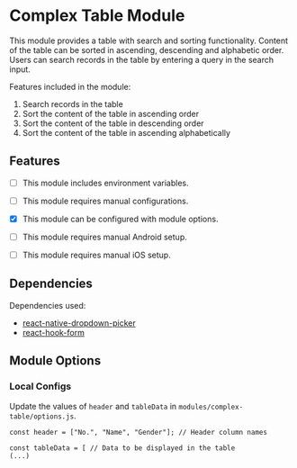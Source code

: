 # Complex Table Module

This module provides a table with search and sorting functionality. Content of the table can be sorted in ascending, descending and alphabetic order. Users can search records in the table by entering a query in the search input.

Features included in the module:
1. Search records in the table
2. Sort the content of the table in ascending order
3. Sort the content of the table in descending order
4. Sort the content of the table in ascending alphabetically

## Features

- [ ] This module includes environment variables.
- [ ] This module requires manual configurations.
- [x] This module can be configured with module options.
- [ ] This module requires manual Android setup.
- [ ] This module requires manual iOS setup.


## Dependencies

Dependencies used:
- [react-native-dropdown-picker](https://www.npmjs.com/package/react-native-dropdown-picker)
- [react-hook-form](https://www.npmjs.com/package/react-hook-form)

## Module Options

### Local Configs

Update the values of `header` and `tableData` in `modules/complex-table/options.js`.
```
const header = ["No.", "Name", "Gender"]; // Header column names

const tableData = [ // Data to be displayed in the table
(...)
```
